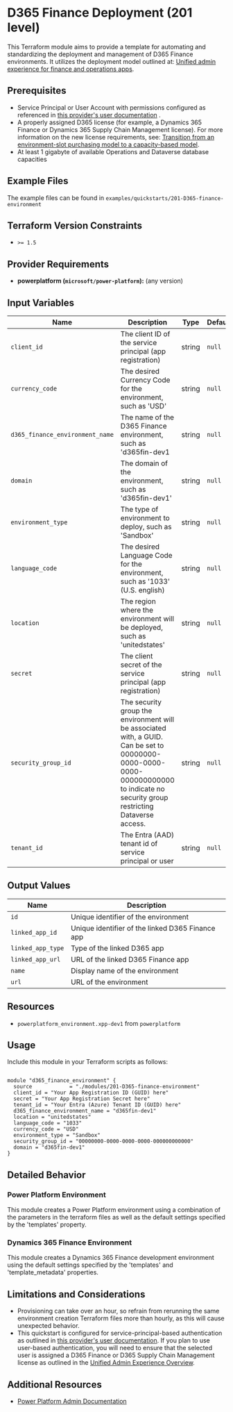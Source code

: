 <!-- This document is auto-generated. Do not edit directly. Make changes to README.md.tmpl instead. -->
# D365 Finance Deployment (201 level)

This Terraform module aims to provide a template for automating and standardizing the deployment and management of D365 Finance environments.
It utilizes the deployment model outlined at: [Unified admin experience for finance and operations apps](https://learn.microsoft.com/power-platform/admin/unified-experience/finance-operations-apps-overview).

## Prerequisites

- Service Principal or User Account with permissions configured as referenced in [this provider's user documentation](https://microsoft.github.io/terraform-provider-power-platform#authentication) .
- A properly assigned D365 license (for example, a Dynamics 365 Finance or Dynamics 365 Supply Chain Management license).
  For more information on the new license requirements, see: [Transition from an environment-slot purchasing model to a capacity-based model](https://learn.microsoft.com/power-platform/admin/unified-experience/finance-operations-apps-overview#transition-from-an-environment-slot-purchasing-model-to-a-capacity-based-model).
- At least 1 gigabyte of available Operations and Dataverse database capacities

## Example Files

The example files can be found in `examples/quickstarts/201-D365-finance-environment`

## Terraform Version Constraints

- `>= 1.5`

## Provider Requirements

- **powerplatform (`microsoft/power-platform`):** (any version)

## Input Variables

| Name | Description | Type | Default | Required |
|------|-------------|------|---------|:--------:|
| `client_id` | The client ID of the service principal (app registration) | string | `null` | true |
| `currency_code` | The desired Currency Code for the environment, such as 'USD' | string | `null` | true |
| `d365_finance_environment_name` | The name of the D365 Finance environment, such as 'd365fin-dev1 | string | `null` | true |
| `domain` | The domain of the environment, such as 'd365fin-dev1' | string | `null` | true |
| `environment_type` | The type of environment to deploy, such as 'Sandbox' | string | `null` | true |
| `language_code` | The desired Language Code for the environment, such as '1033' (U.S. english) | string | `null` | true |
| `location` | The region where the environment will be deployed, such as 'unitedstates' | string | `null` | true |
| `secret` | The client secret of the service principal (app registration) | string | `null` | true |
| `security_group_id` | The security group the environment will be associated with, a GUID. Can be set to 00000000-0000-0000-0000-000000000000 to indicate no security group restricting Dataverse access. | string | `null` | true |
| `tenant_id` | The Entra (AAD) tenant id of service principal or user | string | `null` | true |

## Output Values

| Name | Description |
|------|-------------|
| `id` | Unique identifier of the environment |
| `linked_app_id` | Unique identifier of the linked D365 Finance app |
| `linked_app_type` | Type of the linked D365 app |
| `linked_app_url` | URL of the linked D365 Finance app |
| `name` | Display name of the environment |
| `url` | URL of the environment |

## Resources

- `powerplatform_environment.xpp-dev1` from `powerplatform`

## Usage

Include this module in your Terraform scripts as follows:

```hcl

module "d365_finance_environment" {
  source            = "./modules/201-D365-finance-environment"
  client_id = "Your App Registration ID (GUID) here"
  secret = "Your App Registration Secret here"
  tenant_id = "Your Entra (Azure) Tenant ID (GUID) here"
  d365_finance_environment_name = "d365fin-dev1"
  location = "unitedstates"
  language_code = "1033"
  currency_code = "USD"
  environment_type = "Sandbox"
  security_group_id = "00000000-0000-0000-0000-000000000000"
  domain = "d365fin-dev1"
}

```

## Detailed Behavior

### Power Platform Environment

This module creates a Power Platform environment using a combination of the parameters in the terraform files as well as the default settings specified by the 'templates' property.

### Dynamics 365 Finance Environment

This module creates a Dynamics 365 Finance development environment using the default settings specified by the 'templates' and 'template_metadata' properties.

## Limitations and Considerations

- Provisioning can take over an hour, so refrain from rerunning the same environment creation Terraform files more than hourly, as this will cause unexpected behavior.
- This quickstart is configured for service-principal-based authentication as outlined in [this provider's user documentation](https://microsoft.github.io/terraform-provider-power-platform#authentication). 
  If you plan to use user-based authentication, you will need to ensure that the selected user is assigned a D365 Finance or D365 Supply Chain Management license as outlined in the 
  [Unified Admin Experience Overview](https://learn.microsoft.com/power-platform/admin/unified-experience/finance-operations-apps-overview).

## Additional Resources

- [Power Platform Admin Documentation](https://learn.microsoft.com/power-platform/admin/)
